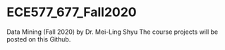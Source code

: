 # ECE577_677_Fall2020
Data Mining (Fall 2020) by Dr. Mei-Ling Shyu
The course projects will be posted on this Github.  
